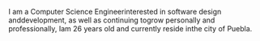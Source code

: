 I am a Computer Science Engineerinterested in software design anddevelopment, 
as well as continuing togrow personally and professionally, 
Iam 26 years old and currently reside inthe city of Puebla.
